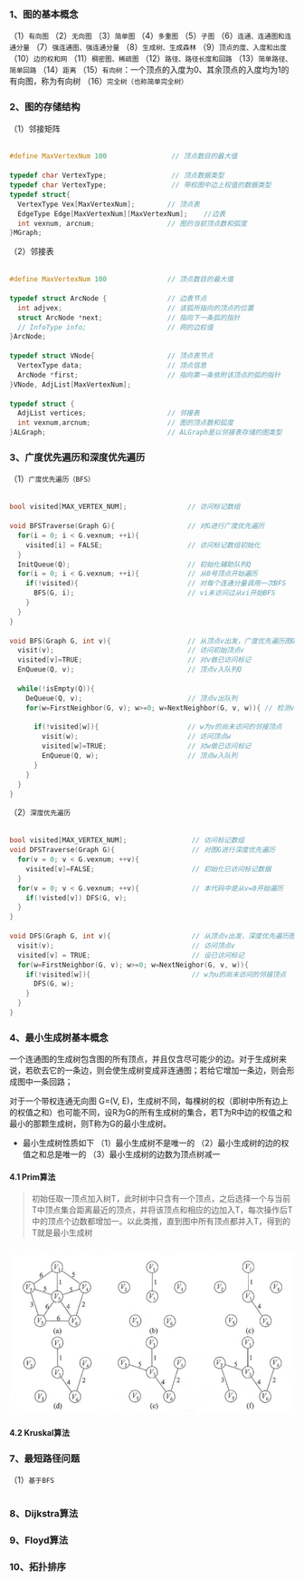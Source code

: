 ### 1、图的基本概念

（1）`有向图`
（2）`无向图`
（3）`简单图`
（4）`多重图`
（5）`子图`
（6）`连通、连通图和连通分量`
（7）`强连通图、强连通分量`
（8）`生成树、生成森林`
（9）`顶点的度、入度和出度`
（10）`边的权和网`
（11）`稠密图、稀疏图`
（12）`路径、路径长度和回路`
（13）`简单路径、简单回路`
（14）`距离`
（15）`有向树`：一个顶点的入度为0、其余顶点的入度均为1的有向图，称为有向树
（16）`完全树（也称简单完全树）`

### 2、图的存储结构

（1）邻接矩阵

```c

#define MaxVertexNum 100                // 顶点数目的最大值

typedef char VertexType;                // 顶点数据类型
typedef char VertexType;                // 带权图中边上权值的数据类型
typedef struct{
  VertexType Vex[MaxVertexNum];        // 顶点表
  EdgeType Edge[MaxVertexNum][MaxVertexNum];    //边表
  int vexnum, arcnum;                  // 图的当前顶点数和弧度
}MGraph;

```

（2）邻接表

```c

#define MaxVertexNum 100               // 顶点数目的最大值

typedef struct ArcNode {               // 边表节点
  int adjvex;                          // 该弧所指向的顶点的位置
  struct ArcNode *next;                // 指向下一条弧的指针
  // InfoType info;                    // 网的边权值
}ArcNode;

typedef struct VNode{                  // 顶点表节点
  VertexType data;                     // 顶点信息  
  ArcNode *first;                      // 指向第一条依附该顶点的弧的指针
}VNode, AdjList[MaxVertexNum];

typedef struct {
  AdjList vertices;                    // 邻接表
  int vexnum,arcnum;                   // 图的顶点数和弧度
}ALGraph;                              // ALGraph是以邻接表存储的图类型

```

### 3、广度优先遍历和深度优先遍历

（1）`广度优先遍历（BFS）`
  
  ```c

  bool visited[MAX_VERTEX_NUM];               // 访问标记数组

  void BFSTraverse(Graph G){                  // 对G进行广度优先遍历
    for(i = 0; i < G.vexnum; ++i){
      visited[i] = FALSE;                     // 访问标记数组初始化
    }
    InitQueue(Q);                             // 初始化辅助队列Q
    for(i = 0; i < G.vexnum; ++i){            // 从0号顶点开始遍历
      if(!visited){                           // 对每个连通分量调用一次BFS
        BFS(G, i);                            // vi未访问过从vi开始BFS
      }
    }
  }

  void BFS(Graph G, int v){                   // 从顶点v出发，广度优先遍历图G
    visit(v);                                 // 访问初始顶点v
    visited[v]=TRUE;                          // 对v做已访问标记
    EnQueue(Q, v);                            // 顶点v入队列Q

    while(!isEmpty(Q)){
      DeQueue(Q, v);                          // 顶点v出队列
      for(w=FirstNeighbor(G, v); w>=0; w=NextNeighbor(G, v, w)){ // 检测v所有邻接点

        if(!visited[w]){                      // w为v的尚未访问的邻接顶点
          visit(w);                           // 访问顶点w
          visited[w]=TRUE;                    // 对w做已访问标记
          EnQueue(Q, w);                      // 顶点w入队列
        }
      }
    }
  }

  ```

（2）`深度优先遍历`

  ```c

  bool visited[MAX_VERTEX_NUM];                // 访问标记数组
  void DFSTraverse(Graph G){                   // 对图G进行深度优先遍历
    for(v = 0; v < G.vexnum; ++v){
      visited[v]=FALSE;                        // 初始化已访问标记数据
    }
    for(v = 0; v < G.vexnum; ++v){             // 本代码中是从v=0开始遍历
      if(!visted[v]) DFS(G, v);
    }
  }

  void DFS(Graph G, int v){                    // 从顶点v出发，深度优先遍历图G
    visit(v);                                  // 访问顶点v
    visited[v] = TRUE;                         // 设已访问标记
    for(w=FirstNeighbor(G, v); w>=0; w=NextNeighor(G, v, w)){
      if(!visited[w]){                         // w为u的尚未访问的邻接顶点
        DFS(G, w);
      }
    }
  }

  ```

### 4、最小生成树基本概念


一个连通图的生成树包含图的所有顶点，并且仅含尽可能少的边。对于生成树来说，若砍去它的一条边，则会使生成树变成非连通图；若给它增加一条边，则会形成图中一条回路；

对于一个带权连通无向图 G=(V, E)，生成树不同，每棵树的权（即树中所有边上的权值之和）也可能不同，设R为G的所有生成树的集合，若T为R中边的权值之和最小的那颗生成树，则T称为G的最小生成树。

* 最小生成树性质如下
（1）最小生成树不是唯一的
（2）最小生成树的边的权值之和总是唯一的
（3）最小生成树的边数为顶点树减一


#### 4.1 Prim算法
> 初始任取一顶点加入树T，此时树中只含有一个顶点，之后选择一个与当前T中顶点集合距离最近的顶点，并将该顶点和相应的边加入T，每次操作后T中的顶点个边数都增加一。以此类推，直到图中所有顶点都并入T，得到的T就是最小生成树


```c

```

<img src='./image/1a.png'>

#### 4.2 Kruskal算法

### 7、最短路径问题

（1）`基于BFS`
  ```c
  
  ```

### 8、Dijkstra算法

### 9、Floyd算法



### 10、拓扑排序